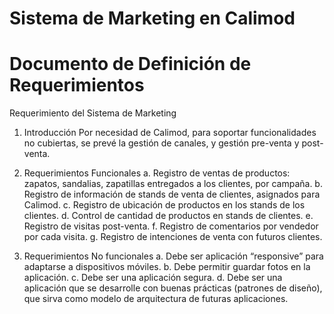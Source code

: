 # Sistema de Marketing en Calimod
# Documento de Definición de Requerimientos
Requerimiento del Sistema de Marketing 

1.	Introducción
Por necesidad de Calimod, para soportar funcionalidades no cubiertas, se prevé la gestión de canales, y gestión pre-venta y post-venta.

2.	Requerimientos Funcionales
a.	Registro de ventas de productos: zapatos, sandalias, zapatillas entregados a los clientes, por campaña.
b.	Registro de información de stands de venta de clientes, asignados para Calimod.
c.	Registro de ubicación de productos en los stands de los clientes.
d.	Control de cantidad de productos en stands de clientes.
e.	Registro de visitas post-venta.
f.	Registro de comentarios por vendedor por cada visita.
g.	Registro de intenciones de venta con futuros clientes.

3.	Requerimientos No funcionales
a.	Debe ser aplicación “responsive” para adaptarse a dispositivos móviles.
b.	Debe permitir guardar fotos en la aplicación.
c.	Debe ser una aplicación segura.
d.	Debe ser una aplicación que se desarrolle con buenas prácticas (patrones de diseño), que sirva como modelo de arquitectura de futuras aplicaciones.

